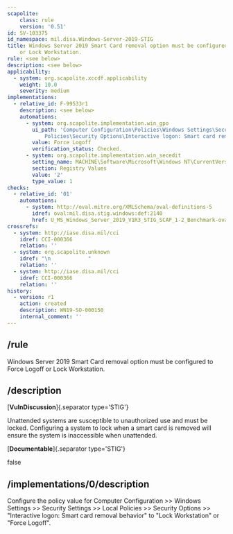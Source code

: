 ```yaml
---
scapolite:
    class: rule
    version: '0.51'
id: SV-103375
id_namespace: mil.disa.Windows-Server-2019-STIG
title: Windows Server 2019 Smart Card removal option must be configured to Force Logoff
    or Lock Workstation.
rule: <see below>
description: <see below>
applicability:
  - system: org.scapolite.xccdf.applicability
    weight: 10.0
    severity: medium
implementations:
  - relative_id: F-99533r1
    description: <see below>
    automations:
      - system: org.scapolite.implementation.win_gpo
        ui_path: 'Computer Configuration\Policies\Windows Settings\Security Settings\Local
            Policies\Security Options\Interactive logon: Smart card removal behavior'
        value: Force Logoff
        verification_status: Checked.
      - system: org.scapolite.implementation.win_secedit
        setting_name: MACHINE\Software\Microsoft\Windows NT\CurrentVersion\Winlogon\ScRemoveOption
        section: Registry Values
        value: '2'
        type_value: 1
checks:
  - relative_id: '01'
    automations:
      - system: http://oval.mitre.org/XMLSchema/oval-definitions-5
        idref: oval:mil.disa.stig.windows:def:2140
        href: U_MS_Windows_Server_2019_V1R3_STIG_SCAP_1-2_Benchmark-oval.xml
crossrefs:
  - system: http://iase.disa.mil/cci
    idref: CCI-000366
    relation: ''
  - system: org.scapolite.unknown
    idref: "\n            "
    relation: ''
  - system: http://iase.disa.mil/cci
    idref: CCI-000366
    relation: ''
history:
  - version: r1
    action: created
    description: WN19-SO-000150
    internal_comment: ''
---
```



## /rule

Windows Server 2019 Smart Card removal option must be configured to Force Logoff or Lock Workstation.

## /description

[**VulnDiscussion**]{.separator type='STIG'}

Unattended systems are susceptible to unauthorized use and must be locked. Configuring a system to lock when a smart card is removed will ensure the system is inaccessible when unattended.

[**Documentable**]{.separator type='STIG'}

false

## /implementations/0/description

Configure the policy value for Computer Configuration >> Windows Settings >> Security Settings >> Local Policies >> Security Options >> "Interactive logon: Smart card removal behavior" to "Lock Workstation" or "Force Logoff".
